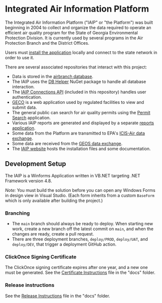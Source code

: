 # Integrated Air Information Platform

The Integrated Air Information Platform ("IAIP" or "the Platform") was built beginning in 2004 to collect and organize the data required to operate an efficient air quality program for the State of Georgia Environmental Protection Division. It is currently used by several programs in the Air Protection Branch and the District Offices.

Users must [install the application](https://iaip.gaepd.org/) locally and connect to the state network in order to use it.

There are several associated repositories that interact with this project:

* Data is stored in the [airbranch database](https://github.com/gaepdit/airbranch-db).
* The IAIP uses the [DB Helper](https://github.com/gaepdit/db-helper) NuGet package to handle all database interaction.
* The [IAIP Connections API](https://github.com/gaepdit/iaip/tree/main/src/Iaip.CxApi) (included in this repository) handles user authentication.
* [GECO](https://github.com/gaepdit/geco) is a web application used by regulated facilities to view and submit data.
* The general public can search for air quality permits using the [Permit Search](https://github.com/gaepdit/permit-search) application.
* Various IAIP reports are generated and displayed by a separate [reports application](https://github.com/gaepdit/airbranch-reports).
* Some data from the Platform are transmitted to EPA's [ICIS-Air data exchange]( https://github.com/gaepdit/icis-air-data-exchange).
* Some data are received from the [GEOS data exchange](https://github.com/gaepdit/geos-fis-fims-data-exchange).
* The [IAIP website](https://github.com/gaepdit/iaip/iaip-website) hosts the installation files and some documentation.

## Development Setup

The IAIP is a Winforms Application written in VB.NET targeting .NET Framework version 4.8.

*Note:* You must build the solution before you can open any Windows Forms in design view in Visual Studio. (Each form inherits from a custom `BaseForm` which is only available after building the project.)

### Branching

* The `main` branch should always be ready to deploy. When starting new work, create a new branch off the latest commit on `main`, and when the changes are ready, create a pull request.
* There are three deployment branches, `deploy/PROD`, `deploy/UAT`, and `deploy/DEV`, that trigger a deployment GitHub action.

### ClickOnce Signing Certificate

The ClickOnce signing certificate expires after one year, and a new one must be generated. See the [Certificate Instructions](docs/Certificate-Instructions.md) file in the "docs" folder.

### Release instructions

See the [Release Instructions](docs/release-instructions.md) file in the "docs" folder.
